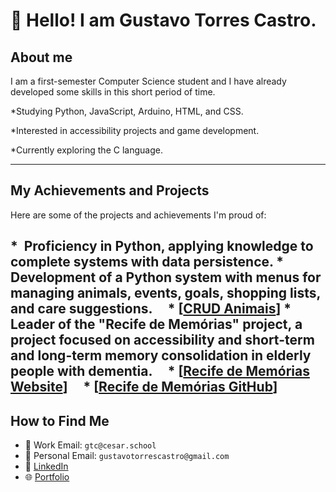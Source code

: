 # 👋 Hello! I am Gustavo Torres Castro.

## About me

I am a first-semester Computer Science student and I have already developed some skills in this short period of time.

*Studying Python, JavaScript, Arduino, HTML, and CSS.

*Interested in accessibility projects and game development.

*Currently exploring the C language.

---

## My Achievements and Projects

Here are some of the projects and achievements I'm proud of:

*  Proficiency in Python, applying knowledge to complete systems with data persistence.
*  Development of a Python system with menus for managing animals, events, goals, shopping lists, and care suggestions.
    * [[CRUD Animais](https://github.com/BrunoAU/CRUD_animais)]
*  Leader of the "Recife de Memórias" project, a project focused on accessibility and short-term and long-term memory consolidation in elderly people with dementia.
    * [[Recife de Memórias Website](https://sites.google.com/cesar.school/g9-site/in%C3%ADcio)]
    * [[Recife de Memórias GitHub](https://github.com/LHFalcao/Recife_de_Memorias/blob/main)]
---

## How to Find Me

* 📧 Work Email: `gtc@cesar.school`
* 📧 Personal Email: `gustavotorrescastro@gmail.com`
* 💼 [LinkedIn](www.linkedin.com/in/gustavotorrescastro)
* 🌐 [Portfolio](https://tiny-croissant-84c217.netlify.app/)
